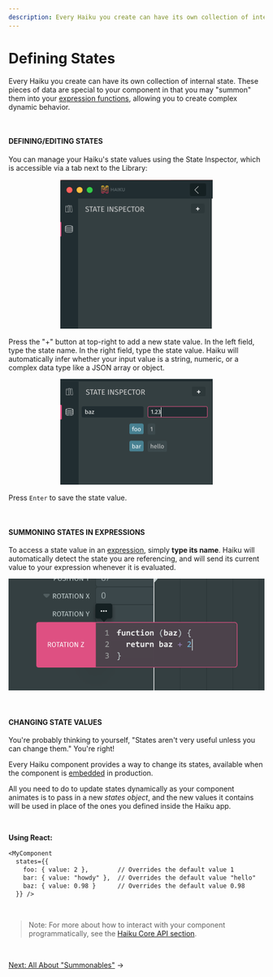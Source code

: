 ```yaml
---
description: Every Haiku you create can have its own collection of internal state. These pieces of data are special to your component in that you may summon them into your expression functions, allowing you to create complex dynamic behavior.
---
```


# Defining States

Every Haiku you create can have its own collection of internal state. These pieces of data are special to your component in that you may "summon" them into your [expression functions](/using-haiku/writing-expressions.md), allowing you to create complex dynamic behavior.

<br>

#### DEFINING/EDITING STATES

You can manage your Haiku's state values using the State Inspector, which is accessible via a tab next to the Library:

<div style="width: 300px; margin: 0 auto;">
  <img src="/assets/states-ui-empty.png"/>
</div>

Press the "+" button at top-right to add a new state value. In the left field, type the state name. In the right field, type the state value. Haiku will automatically infer whether your input value is a string, numeric, or a complex data type like a JSON array or object.

<div style="width: 300px; margin: 0 auto;">
  <img src="/assets/states-ui.png"/>
</div>

Press `Enter` to save the state value.

<br>

#### SUMMONING STATES IN EXPRESSIONS

To access a state value in an [expression](/using-haiku/writing-expressions.md), simply **type its name**. Haiku will automatically detect the state you are referencing, and will send its current value to your expression whenever it is evaluated.

![](/assets/expr-multiline-ui-0.png)

<br>

#### CHANGING STATE VALUES

You're probably thinking to yourself, "States aren't very useful unless you can change them." You're right!

Every Haiku component provides a way to change its states, available when the component is [embedded](/embedding-and-using-haiku/publishing-and-embedding.md) in production.

All you need to do to update states dynamically as your component animates is to pass in a new _states object_, and the new values it contains will be used in place of the ones you defined inside the Haiku app.

<br>

**Using React:**

```
<MyComponent
  states={{
    foo: { value: 2 },        // Overrides the default value 1
    bar: { value: "howdy" },  // Overrides the default value "hello"
    baz: { value: 0.98 }      // Overrides the default value 0.98
  }} />
```
<br>

> Note: For more about how to interact with your component programmatically, see the [Haiku Core API section](/embedding-and-using-haiku/haiku-core-api.md).

<br>

[Next: All About "Summonables"](/using-haiku/summonables.md) &rarr;
